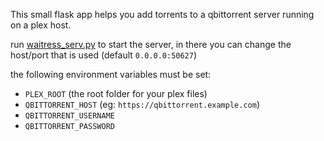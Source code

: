 This small flask app helps you add torrents to a qbittorrent server running on a plex host.

run [waitress_serv.py](./waitress_serve.py) to start the server, in there you can change the host/port that is used (default `0.0.0.0:50627`)

the following environment variables must be set:
- `PLEX_ROOT` (the root folder for your plex files)
- `QBITTORRENT_HOST` (eg: `https://qbittorrent.example.com`)
- `QBITTORRENT_USERNAME`
- `QBITTORRENT_PASSWORD`
